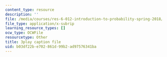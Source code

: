 ```yaml
---
content_type: resource
description: ''
file: /media/courses/res-6-012-introduction-to-probability-spring-2018/b03df22be702861d99b2ad97576341ba_fZ0bbrbNq58.srt
file_type: application/x-subrip
learning_resource_types: []
ocw_type: OCWFile
resourcetype: Other
title: 3play caption file
uid: b03df22b-e702-861d-99b2-ad97576341ba
---
```

